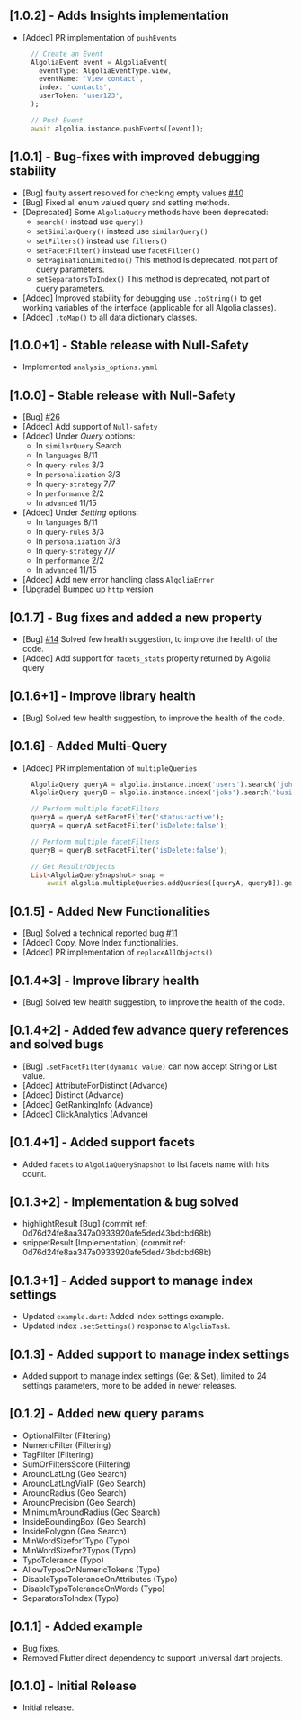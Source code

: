 ## [1.0.2] - Adds Insights implementation

- [Added] PR implementation of `pushEvents`

  ```dart
    // Create an Event
    AlgoliaEvent event = AlgoliaEvent(
      eventType: AlgoliaEventType.view,
      eventName: 'View contact',
      index: 'contacts',
      userToken: 'user123',
    );

    // Push Event
    await algolia.instance.pushEvents([event]);
  ```

## [1.0.1] - Bug-fixes with improved debugging stability

- [Bug] faulty assert resolved for checking empty values [#40](https://github.com/knoxpo/dart_algolia/issues/40)
- [Bug] Fixed all enum valued query and setting methods.
- [Deprecated] Some `AlgoliaQuery` methods have been deprecated:
  - `search()` instead use `query()`
  - `setSimilarQuery()` instead use `similarQuery()`
  - `setFilters()` instead use `filters()`
  - `setFacetFilter()` instead use `facetFilter()`
  - `setPaginationLimitedTo()` This method is deprecated, not part of query parameters.
  - `setSeparatorsToIndex()` This method is deprecated, not part of query parameters.
- [Added] Improved stability for debugging use `.toString()` to get working variables of the interface (applicable for all Algolia classes).
- [Added] `.toMap()` to all data dictionary classes.

## [1.0.0+1] - Stable release with Null-Safety

- Implemented `analysis_options.yaml`

## [1.0.0] - Stable release with Null-Safety

- [Bug] [#26](https://github.com/knoxpo/dart_algolia/issues/26)
- [Added] Add support of `Null-safety`
- [Added] Under _Query_ options:
  - In `similarQuery` Search
  - In `languages` 8/11
  - In `query-rules` 3/3
  - In `personalization` 3/3
  - In `query-strategy` 7/7
  - In `performance` 2/2
  - In `advanced` 11/15
- [Added] Under _Setting_ options:
  - In `languages` 8/11
  - In `query-rules` 3/3
  - In `personalization` 3/3
  - In `query-strategy` 7/7
  - In `performance` 2/2
  - In `advanced` 11/15
- [Added] Add new error handling class `AlgoliaError`
- [Upgrade] Bumped up `http` version

## [0.1.7] - Bug fixes and added a new property

- [Bug] [#14](https://github.com/knoxpo/dart_algolia/issues/14) Solved few health suggestion, to improve the health of the code.
- [Added] Add support for `facets_stats` property returned by Algolia query

## [0.1.6+1] - Improve library health

- [Bug] Solved few health suggestion, to improve the health of the code.

## [0.1.6] - Added Multi-Query

- [Added] PR implementation of `multipleQueries`

  ```dart
    AlgoliaQuery queryA = algolia.instance.index('users').search('john');
    AlgoliaQuery queryB = algolia.instance.index('jobs').search('business');

    // Perform multiple facetFilters
    queryA = queryA.setFacetFilter('status:active');
    queryA = queryA.setFacetFilter('isDelete:false');

    // Perform multiple facetFilters
    queryB = queryB.setFacetFilter('isDelete:false');

    // Get Result/Objects
    List<AlgoliaQuerySnapshot> snap =
        await algolia.multipleQueries.addQueries([queryA, queryB]).getObjects();
  ```

## [0.1.5] - Added New Functionalities

- [Bug] Solved a technical reported bug [#11](https://github.com/knoxpo/dart_algolia/issues/11)
- [Added] Copy, Move Index functionalities.
- [Added] PR implementation of `replaceAllObjects()`

## [0.1.4+3] - Improve library health

- [Bug] Solved few health suggestion, to improve the health of the code.

## [0.1.4+2] - Added few advance query references and solved bugs

- [Bug] `.setFacetFilter(dynamic value)` can now accept String or List<String> value.
- [Added] AttributeForDistinct (Advance)
- [Added] Distinct (Advance)
- [Added] GetRankingInfo (Advance)
- [Added] ClickAnalytics (Advance)

## [0.1.4+1] - Added support facets

- Added `facets` to `AlgoliaQuerySnapshot` to list facets name with hits count.

## [0.1.3+2] - Implementation & bug solved

- highlightResult [Bug] (commit ref: 0d76d24fe8aa347a0933920afe5ded43bdcbd68b)
- snippetResult [Implementation] (commit ref: 0d76d24fe8aa347a0933920afe5ded43bdcbd68b)

## [0.1.3+1] - Added support to manage index settings

- Updated `example.dart`: Added index settings example.
- Updated index `.setSettings()` response to `AlgoliaTask`.

## [0.1.3] - Added support to manage index settings

- Added support to manage index settings (Get & Set), limited to 24 settings parameters, more to be added in newer releases.

## [0.1.2] - Added new query params

- OptionalFilter (Filtering)
- NumericFilter (Filtering)
- TagFilter (Filtering)
- SumOrFiltersScore (Filtering)
- AroundLatLng (Geo Search)
- AroundLatLngViaIP (Geo Search)
- AroundRadius (Geo Search)
- AroundPrecision (Geo Search)
- MinimumAroundRadius (Geo Search)
- InsideBoundingBox (Geo Search)
- InsidePolygon (Geo Search)
- MinWordSizefor1Typo (Typo)
- MinWordSizefor2Typos (Typo)
- TypoTolerance (Typo)
- AllowTyposOnNumericTokens (Typo)
- DisableTypoToleranceOnAttributes (Typo)
- DisableTypoToleranceOnWords (Typo)
- SeparatorsToIndex (Typo)

## [0.1.1] - Added example

- Bug fixes.
- Removed Flutter direct dependency to support universal dart projects.

## [0.1.0] - Initial Release

- Initial release.

